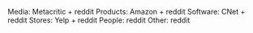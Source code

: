 Media: Metacritic + reddit
Products: Amazon + reddit
Software: CNet + reddit
Stores: Yelp + reddit
People: reddit
Other: reddit
